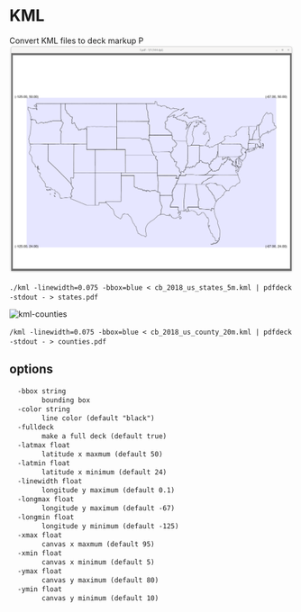 # KML

Convert KML files to deck markup
P
![kml-example](us-states.png)

```./kml -linewidth=0.075 -bbox=blue < cb_2018_us_states_5m.kml | pdfdeck -stdout - > states.pdf```

![kml-counties](us-counties.png)

```/kml -linewidth=0.075 -bbox=blue < cb_2018_us_county_20m.kml | pdfdeck -stdout - > counties.pdf```
## options
```
  -bbox string
    	bounding box
  -color string
    	line color (default "black")
  -fulldeck
    	make a full deck (default true)
  -latmax float
    	latitude x maxmum (default 50)
  -latmin float
    	latitude x minimum (default 24)
  -linewidth float
    	longitude y maximum (default 0.1)
  -longmax float
    	longitude y maximum (default -67)
  -longmin float
    	longitude y minimum (default -125)
  -xmax float
    	canvas x maxmum (default 95)
  -xmin float
    	canvas x minimum (default 5)
  -ymax float
    	canvas y maximum (default 80)
  -ymin float
    	canvas y minimum (default 10)

```
